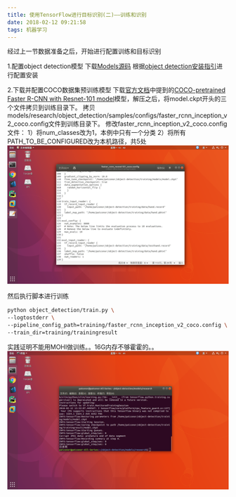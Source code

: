 ```yaml
---
title: 使用TensorFlow进行目标识别(二)——训练和识别
date: 2018-02-12 09:21:58
tags: 机器学习
---
```


经过上一节数据准备之后，开始进行配置训练和目标识别

1.配置object detection模型
下载[Models源码](https://github.com/tensorflow/models)
根据[object detection安装指引](https://github.com/tensorflow/models/blob/master/research/object_detection/g3doc/installation.md)进行配置安装

2.下载并配置COCO数据集预训练模型
下载[官方文档](https://github.com/tensorflow/models/blob/master/research/object_detection/g3doc/running_pets.md)中提到的[COCO-pretrained Faster R-CNN with Resnet-101 model](http://storage.googleapis.com/download.tensorflow.org/models/object_detection/faster_rcnn_resnet101_coco_11_06_2017.tar.gz)模型，解压之后，将model.ckpt开头的三个文件拷贝到训练目录下。
拷贝models/research/object_detection/samples/configs/faster_rcnn_inception_v2_coco.config文件到训练目录下。
修改faster_rcnn_inception_v2_coco.config文件：
1）将num_classes改为1，本例中只有一个分类
2）将所有PATH_TO_BE_CONFIGURED改为本机路径，共5处
![](objectdetection2/1.png)

然后执行脚本进行训练
```bash
python object_detection/train.py \
--logtostderr \
--pipeline_config_path=training/faster_rcnn_inception_v2_coco.config \
--train_dir=training/trainingresult
```

实践证明不能用MOHI做训练。。16G内存不够霍霍的。。
![](objectdetection2/2.png)